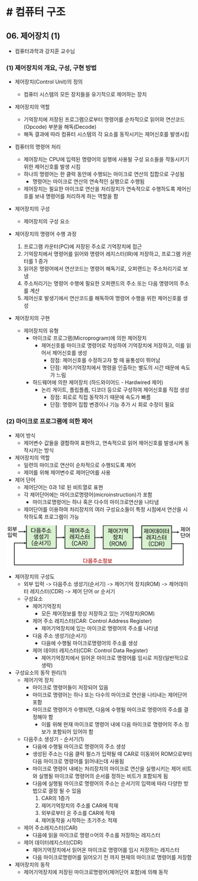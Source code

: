 # # 컴퓨터 구조

## 06. 제어장치 (1)

- 컴퓨터과학과 강지훈 교수님

### (1) 제어장치의 개요, 구성, 구현 방법

- 제어장치(Control Unit)의 정의
    - 컴퓨터 시스템의 모든 장치들을 유기적으로 제어하는 장치
- 제어장치의 역할
    - 기억장치에 저장된 프로그램으로부터 명령어를 순차적으로 읽어와 연산코드(Opcode) 부분을 해독(Decode)
    - 해독 결과에 따라 컴퓨터 시스템의 각 요소를 동작시키는 제어신호를 발생시킴
- 컴퓨터의 명령어 처리
    - 제어장치는 CPU에 입력된 명령어의 실행에 사용될 구성 요소들을 작동시키기 위한 제어신호를 발생 시킴
    - 하나의 명령어는 한 클럭 동안에 수행되는 마이크로 연산의 집합으로 구성됨
        - 명령어는 마이크로 연산의 연속적인 실행으로 수행됨
    - 제어장치는 필요한 마이크로 연산을 처리장치가 연속적으로 수행하도록 제어신호를 보내 명령어를 처리하게 하는 역할을 함
- 제어장치의 구성
    - 제어장치의 구성 요소
- 제어장치의 명령어 수행 과정
    1. 프로그램 카운터(PC)에 저장된 주소로 기억장치에 접근
    2. 기억장치에서 명령어를 읽어와 명령어 레지스터(IR)에 저장하고, 프로그램 카운터를 1 증가
    3. 읽어온 명령어에서 연산코드는 명령어 해독기로, 오퍼랜드는 주소처리기로 보냄
    4. 주소처리기는 명령어 수행에 필요한 오퍼랜드의 주소 또는 다음 명령어의 주소를 계산
    5. 제어신호 발생기에서 연산코드를 해독하여 명령어 수행을 위한 제어신호를 생성

- 제어장치의 구현
    - 제어장치의 유형
        - 마이크로 프로그램(Microprogram)에 의한 제어장치
            - 제어신호를 마이크로 명령어로 작성하여 기억장치에 저장하고, 이를 읽어서 제어신호를 생성
                - 장점: 제어신호를 수정하고자 할 때 융통성이 뛰어남
                - 단점: 제어기억장치에서 명령을 인출하는 별도의 시간 때문에 속도가 느림
        - 하드웨어에 의한 제어장치 (하드와이어드 - Hardwired 제어)
            - 논리 게이트, 플립플롭, 디코더 등으로 구성하여 제어신호를 직접 생성
                - 장점: 회로로 직접 동작하기 때문에 속도가 빠름
                - 단점: 명령어 집합 변경이나 기능 추가 시 회로 수정이 필요

### (2) 마이크로 프로그램에 의한 제어

- 제어 방식
    - 제어변수 값들을 결합하여 표현하고, 연속적으로 읽어 제어신호를 발생시켜 동작시키는 방식
- 제어장치의 역할
    - 일련의 마이크로 연산이 순차적으로 수행되도록 제어
    - 제어를 위해 제어변수로 제어단어를 사용
- 제어 단어
    - 제어단어는 0과 1로 된 비트열로 표현
    - 각 제어단어에는 마이크로명령어(microinstruction)가 포함
        - 마이크로명령어는 하나 혹은 다수의 마이크로연산을 나타냄
    - 제어단어를 이용하여 처리장치의 여러 구성요소들이 특정 시점에서 연산을 시작하도록 프로그램이 가능

![제어장치 구성도.png](image/06-01.png)

- 제어장치의 구성도
    - 외부 입력 -> 다음주소 생성기(순서기) -> 제어기억 장치(ROM) -> 제어데이터 레지스터(CDR) -> 제어 단어 or 순서기
    - 구성요소
        - 제어기억장치
            - 모든 제어정보를 항상 저장하고 있는 기억장치(ROM)
        - 제어 주소 레지스터(CAR: Control Address Register)
            - 제어기억장치에 있는 마이크로 명령어의 주소를 나타냄
        - 다음 주소 생성기(순서기)
            - 다음에 수행될 마이크로명령어의 주소를 생성
        - 제어 데이터 레지스터(CDR: Control Data Register)
            - 제어기억장치에서 읽어온 마이크로 명령어를 임시로 저장(일반적으로 생략)
- 구성요소의 동작 원리(1)
    - 제어기억 장치
        - 마이크로 명령어들이 저장되어 있음
        - 마이크로 명령어는 하나 또는 다수의 마이크로 연산을 나타내는 제어단어 포함
        - 마이크로 명령어가 수행되면, 다음에 수행될 마이크로 명령어의 주소를 결정해야 함
            - 이를 위해 현재 마이크로 명령어 내에 다음 마이크로 명령어의 주소 정보가 포함되어 있어야 함
    - 다음주소 생성기 - 순서기(1)
        - 다음에 수행될 마이크로 명령어의 주소 생성
        - 생성된 주소는 다음 클럭 펄스가 입력될 때 CAR로 이동외어 ROM으로부터 다음 마이크로 명령어를 읽어내는데 사용됨
        - 마이크로 명령어 내에는 처리장치의 마이크로 연산을 실행시키는 제어 비트와 실행될 마이크로 명령어의 순서를 정하는 비트가 포함되게 됨
        - 다음에 실행될 마이크로 명령어의 주소는 순서기의 입력에 따라 다양한 방법으로 결정 될 수 있음
            1. CAR의 1증가
            2. 제어기억장치의 주소를 CAR에 적재
            3. 외부로부터 온 주소를 CAR에 적재
            4. 제어동작을 시작하는 초기주소 적재
    - 제어 주소레지스터(CAR)
        - 다음에 읽을 마이크로 명령ㅇ어의 주소를 저장하는 레지스터
    - 제어 데이터레지스터(CDR)
        - 제어기억장치에서 읽어온 마이크로 명령어를 임시 저장하는 레지스터
        - 다음 마이크로명령어를 읽어오기 전 까지 현재의 마이크로 명령어를 저장함
- 제어장치의 동작
    - 제어기억장치에 저장된 마이크로명령어(제어단어 포함)에 의해 동작
